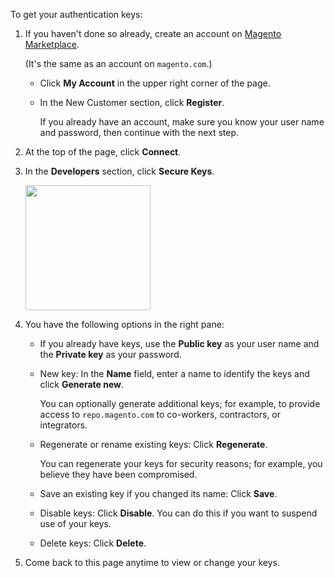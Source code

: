 <div markdown="1">

To get your authentication keys:

1.	If you haven't done so already, create an account on <a href="https://marketplace.magento.com">Magento Marketplace</a>.

	(It's the same as an account on `magento.com`.)

	*	Click **My Account** in the upper right corner of the page.
	*	In the New Customer section, click **Register**.

		If you already have an account, make sure you know your user name and password, then continue with the next step.
2.	At the top of the page, click **Connect**.
3.	In the **Developers** section, click **Secure Keys**.

	<img src="{{ site.baseurl }}common/images/connect_keys1.png" width="200px">

4.	You have the following options in the right pane:

	*	If you already have keys, use the **Public key** as your user name and the **Private key** as your password.
	*	New key: In the **Name** field, enter a name to identify the keys and click **Generate new**.

		You can optionally generate additional keys; for example, to provide access to `repo.magento.com` to co-workers, contractors, or integrators. 
	*	Regenerate or rename existing keys: Click **Regenerate**. 

		You can regenerate your keys for security reasons; for example, you believe they have been compromised.
	*	Save an existing key if you changed its name: Click **Save**.
	*	Disable keys: Click **Disable**. You can do this if you want to suspend use of your keys.
	*	Delete keys: Click **Delete**.

5.	Come back to this page anytime to view or change your keys.